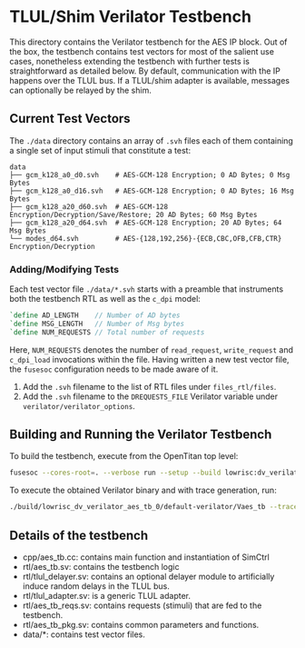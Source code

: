 # TLUL/Shim Verilator Testbench

This directory contains the Verilator testbench for the AES IP block.
Out of the box, the testbench contains test vectors for most of the salient use cases, nonetheless extending the testbench with further tests is straightforward as detailed below. By default, communication with the IP happens over the TLUL bus. If a TLUL/shim adapter is available, messages can optionally be relayed by the shim.

## Current Test Vectors

The `./data` directory contains an array of `.svh` files each of them containing a single set of input stimuli that constitute a test:

```
data
├── gcm_k128_a0_d0.svh    # AES-GCM-128 Encryption; 0 AD Bytes; 0 Msg Bytes
├── gcm_k128_a0_d16.svh   # AES-GCM-128 Encryption; 0 AD Bytes; 16 Msg Bytes
├── gcm_k128_a20_d60.svh  # AES-GCM-128 Encryption/Decryption/Save/Restore; 20 AD Bytes; 60 Msg Bytes
├── gcm_k128_a20_d64.svh  # AES-GCM-128 Encryption; 20 AD Bytes; 64 Msg Bytes
└── modes_d64.svh         # AES-{128,192,256}-{ECB,CBC,OFB,CFB,CTR} Encryption/Decryption
```

### Adding/Modifying Tests

Each test vector file `./data/*.svh` starts with a preamble that instruments both the testbench RTL as well as the `c_dpi` model:

```systemverilog
`define AD_LENGTH    // Number of AD bytes
`define MSG_LENGTH   // Number of Msg bytes
`define NUM_REQUESTS // Total number of requests
```

Here, `NUM_REQUESTS` denotes the number of `read_request`, `write_request` and `c_dpi_load` invocations within the file.
Having written a new test vector file, the `fusesoc` configuration needs to be made aware of it.

1. Add the `.svh` filename to the list of RTL files under `files_rtl/files`.
2. Add the `.svh` filename to the `DREQUESTS_FILE` Verilator variable under `verilator/verilator_options`.

## Building and Running the Verilator Testbench

To build the testbench, execute from the OpenTitan top level:

```sh
fusesoc --cores-root=. --verbose run --setup --build lowrisc:dv_verilator:aes_tb
```
To execute the obtained Verilator binary and with trace generation, run:

```sh
./build/lowrisc_dv_verilator_aes_tb_0/default-verilator/Vaes_tb --trace
```

## Details of the testbench

- cpp/aes\_tb.cc: contains main function and instantiation of SimCtrl
- rtl/aes\_tb.sv: contains the testbench logic
- rtl/tlul\_delayer.sv: contains an optional delayer module to artificially induce random delays in the TLUL bus.
- rtl/tlul\_adapter.sv: is a generic TLUL adapter.
- rtl/aes\_tb_reqs.sv: contains requests (stimuli) that are fed to the testbench.
- rtl/aes\_tb_pkg.sv: contains common parameters and functions.
- data/*: contains test vector files.
